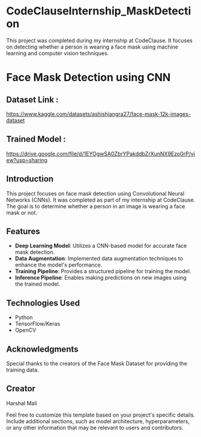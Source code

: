 # CodeClauseInternship_MaskDetection
This project was completed during my internship at CodeClause. It focuses on detecting whether a person is wearing a face mask using machine learning and computer vision techniques.
# Face Mask Detection using CNN

## Dataset Link :
https://www.kaggle.com/datasets/ashishjangra27/face-mask-12k-images-dataset

## Trained Model :
https://drive.google.com/file/d/1EYOgwSA0ZbrYPakddbZrXunNX9Ezo0rP/view?usp=sharing

## Introduction

This project focuses on face mask detection using Convolutional Neural Networks (CNNs). It was completed as part of my internship at CodeClause. The goal is to determine whether a person in an image is wearing a face mask or not.

## Features

- **Deep Learning Model**: Utilizes a CNN-based model for accurate face mask detection.
- **Data Augmentation**: Implemented data augmentation techniques to enhance the model's performance.
- **Training Pipeline**: Provides a structured pipeline for training the model.
- **Inference Pipeline**: Enables making predictions on new images using the trained model.

## Technologies Used

- Python
- TensorFlow/Keras
- OpenCV
  


## Acknowledgments

Special thanks to the creators of the Face Mask Dataset for providing the training data.

## Creator

Harshal Mali

Feel free to customize this template based on your project's specific details. Include additional sections, such as model architecture, hyperparameters, or any other information that may be relevant to users and contributors.
